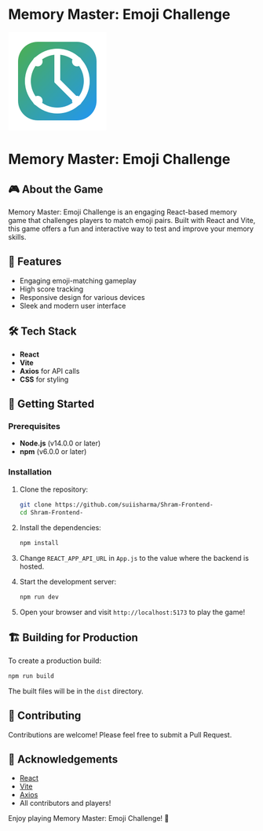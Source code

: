 # Memory Master: Emoji Challenge
![Memory Master Icon](./public/memory-master-icon.svg)

# Memory Master: Emoji Challenge

## 🎮 About the Game

Memory Master: Emoji Challenge is an engaging React-based memory game that challenges players to match emoji pairs. Built with React and Vite, this game offers a fun and interactive way to test and improve your memory skills.

## 🚀 Features

- Engaging emoji-matching gameplay
- High score tracking
- Responsive design for various devices
- Sleek and modern user interface

## 🛠 Tech Stack

- **React**
- **Vite**
- **Axios** for API calls
- **CSS** for styling

## 🏁 Getting Started

### Prerequisites

- **Node.js** (v14.0.0 or later)
- **npm** (v6.0.0 or later)

### Installation

1. Clone the repository:
    ```bash
    git clone https://github.com/suiisharma/Shram-Frontend-
    cd Shram-Frontend-
    ```

2. Install the dependencies:
    ```bash
    npm install
    ```

3. Change `REACT_APP_API_URL` in `App.js` to the value where the backend is hosted.

4. Start the development server:
    ```bash
    npm run dev
    ```

5. Open your browser and visit `http://localhost:5173` to play the game!

## 🏗 Building for Production

To create a production build:

```bash
npm run build
```

The built files will be in the `dist` directory.

## 🤝 Contributing

Contributions are welcome! Please feel free to submit a Pull Request.

## 🙏 Acknowledgements

- [React](https://reactjs.org/)
- [Vite](https://vitejs.dev/)
- [Axios](https://axios-http.com/)
- All contributors and players!

Enjoy playing Memory Master: Emoji Challenge! 🎉
